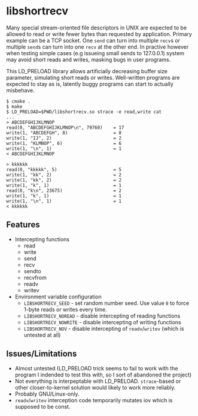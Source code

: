 # libshortrecv

Many special stream-oriented file descriptors in UNIX are expected to be allowed to read or write fewer bytes than requested by application.
Primary example can be a TCP socket. One `send` can turn into multiple `recv`s or multiple `send`s can turn into one `recv` at the other end.
In practive however when testing simple cases (e.g issueing small sends to 127.0.0.1) system may avoid short reads and writes, masking bugs in user programs.

This LD_PRELOAD library allows artificially decreasing buffer size parameter, simulating short reads or writes. Well-written programs are expected to stay as is, latently buggy programs can start to actually misbehave.


```
$ cmake .
$ make
$ LD_PRELOAD=$PWD/libshortrecv.so strace -e read,write cat
...
> ABCDEFGHIJKLMNOP
read(0, "ABCDEFGHIJKLMNOP\n", 79760)    = 17
write(1, "ABCDEFGH", 8)                 = 8
write(1, "IJ", 2)                       = 2
write(1, "KLMNOP", 6)                   = 6
write(1, "\n", 1)                       = 1
< ABCDEFGHIJKLMNOP

> kkkkkk
read(0, "kkkkk", 5)                     = 5
write(1, "kk", 2)                       = 2
write(1, "kk", 2)                       = 2
write(1, "k", 1)                        = 1
read(0, "k\n", 23675)                   = 2
write(1, "k", 1)                        = 1
write(1, "\n", 1)                       = 1
< kkkkkk
```


## Features

* Intercepting functions
    * read
    * write
    * send
    * recv
    * sendto
    * recvfrom
    * readv
    * writev
* Environment variable configuration
    * `LIBSHORTRECV_SEED` - set random number seed. Use value `0` to force 1-byte reads or writes every time.
    * `LIBSHORTRECV_NOREAD` - disable intercepting of reading functions
    * `LIBSHORTRECV_NOWRITE` - disable intercepting of writing functions
    * `LIBSHORTRECV_NOV` - disable intercepting of `readv`/`writev` (which is untested at all)


## Issues/Limitations

* Almost untested (LD_PRELOAD trick seems to fail to work with the program I indended to test this with, so I sort of abandoned the project)
* Not everything is interpeptable with LD_PRELOAD. `strace`-based or other closer-to-kernel solution would likely to work more reliably.
* Probably GNU/Linux-only.
* `readv`/`writev` interception code temporarily mutates iov which is supposed to be const.
